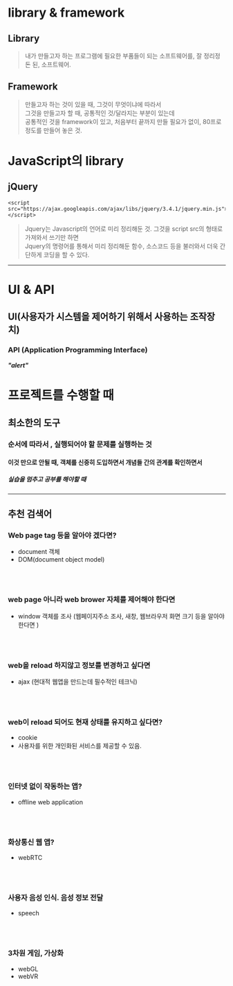 # library & framework

## Library

> 내가 만들고자 하는 프로그램에 필요한 부품들이 되는 소프트웨어를, 잘 정리정돈 된, 소프트웨어. 

## Framework

> 만들고자 하는 것이 있을 때, 그것이 무엇이냐에 따라서 <br>
그것을 만들고자 할 때, 공통적인 것/달라지는 부분이 있는데 <br>
공통적인 것을  framework이 있고, 처음부터 끝까지 만들 필요가 없이, 80프로 정도를 만들어 놓은 것.

# JavaScript의 library
## jQuery 

```
<script src="https://ajax.googleapis.com/ajax/libs/jquery/3.4.1/jquery.min.js"></script>
```
> Jquery는 Javascript의 언어로 미리 정리해둔 것. 그것을 script src의 형태로 가져와서 쓰기만 하면<br> 
Jquery의 명령어를 통해서 미리 정리해둔 함수, 소스코드 등을 불러와서 더욱 간단하게 코딩을 할 수 있다.

-------------------------------------------------------

# UI & API

## UI(사용자가 시스템을 제어하기 위해서 사용하는 조작장치)

### API (Application Programming Interface)
***"alert"***


 # 프로젝트를 수행할 때
## 최소한의 도구
### 순서에 따라서 , 실행되어야 할 문제를 실행하는 것
#### 이것 만으로 안될 때, 객체를 신중히 도입하면서 개념들 간의 관계를 확인하면서
##### 실습을 멈추고 공부를 해야할 때
--------------------------------------------
## 추천 검색어

 ### Web page tag 등을 알아야 겠다면?  
- document 객체 
-  DOM(document object model)
<br>
<br>

### web page 아니라 web brower 자체를 제어해야 한다면
-  window 객체를 조사 (웹페이지주소 조사, 새창, 웹브라우저 화면 크기 등을 알아야 한다면 )
<br>
<br>

### web을 reload 하지않고 정보를 변경하고 싶다면
- ajax (현대적 웹앱을 만드는데 필수적인 테크닉)
<br>
<br>

### web이 reload 되어도 현재 상태를 유지하고 싶다면?
- cookie 
- 사용자를 위한 개인화된 서비스를 제공할 수 있음.
<br>
<br>

### 인터넷 없이 작동하는 앱?
- offline web application 
<br>
<br>

### 화상통신 웹 앱?
-  webRTC
<br>
<br>

### 사용자 음성 인식. 음성 정보 전달
- speech
<br>
<br>

### 3차원 게임, 가상화
-  webGL
-  webVR